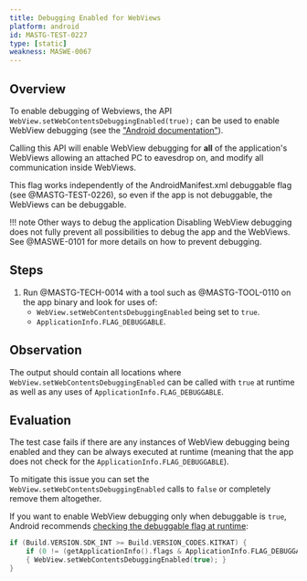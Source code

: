 ```yaml
---
title: Debugging Enabled for WebViews
platform: android
id: MASTG-TEST-0227
type: [static]
weakness: MASWE-0067
---
```


## Overview

To enable debugging of Webviews, the API `WebView.setWebContentsDebuggingEnabled(true);` can be used to enable WebView debugging (see the ["Android documentation"](https://developer.chrome.com/docs/devtools/remote-debugging/webviews/#configure_webviews_for_debugging)).

Calling this API will enable WebView debugging for **all** of the application's WebViews allowing an attached PC to eavesdrop on, and modify all communication inside WebViews.

This flag works independently of the AndroidManifest.xml debuggable flag (see @MASTG-TEST-0226), so even if the app is not debuggable, the WebViews can be debuggable.

!!! note Other ways to debug the application
    Disabling WebView debugging does not fully prevent all possibilities to debug the app and the WebViews. See @MASWE-0101 for more details on how to prevent debugging.

## Steps

1. Run @MASTG-TECH-0014 with a tool such as @MASTG-TOOL-0110 on the app binary and look for uses of:
    - `WebView.setWebContentsDebuggingEnabled` being set to `true`.
    - `ApplicationInfo.FLAG_DEBUGGABLE`.

## Observation

The output should contain all locations where `WebView.setWebContentsDebuggingEnabled` can be called with `true` at runtime as well as any uses of `ApplicationInfo.FLAG_DEBUGGABLE`.

## Evaluation

The test case fails if there are any instances of WebView debugging being enabled and they can be always executed at runtime (meaning that the app does not check for the `ApplicationInfo.FLAG_DEBUGGABLE`).

To mitigate this issue you can set the `WebView.setWebContentsDebuggingEnabled` calls to `false` or completely remove them altogether.

If you want to enable WebView debugging only when debuggable is `true`, Android recommends [checking the debuggable flag at runtime](https://developer.chrome.com/docs/devtools/remote-debugging/webviews/#configure_webviews_for_debugging):

```kotlin
if (Build.VERSION.SDK_INT >= Build.VERSION_CODES.KITKAT) {
    if (0 != (getApplicationInfo().flags & ApplicationInfo.FLAG_DEBUGGABLE))
    { WebView.setWebContentsDebuggingEnabled(true); }
}
```
